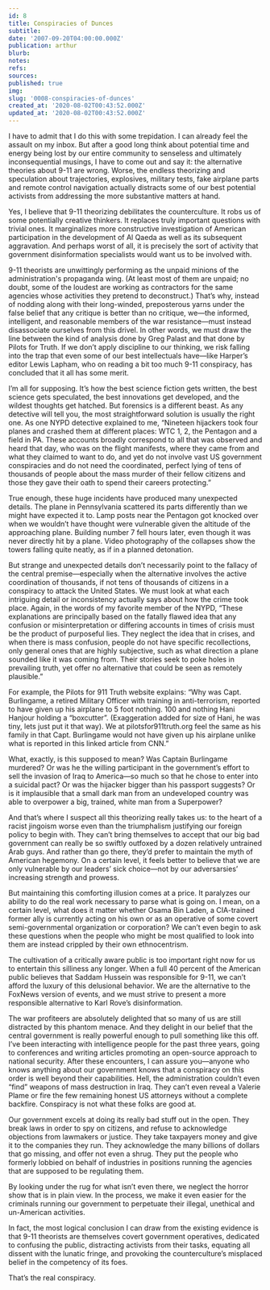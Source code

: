 ```yaml
---
id: 8
title: Conspiracies of Dunces
subtitle: 
date: '2007-09-20T04:00:00.000Z'
publication: arthur
blurb: 
notes: 
refs: 
sources: 
published: true
img: 
slug: '0008-conspiracies-of-dunces'
created_at: '2020-08-02T00:43:52.000Z'
updated_at: '2020-08-02T00:43:52.000Z'
---
```

I have to admit that I do this with some trepidation. I can already feel the assault on my inbox. But after a good long think about potential time and energy being lost by our entire community to senseless and ultimately inconsequential musings, I have to come out and say it: the alternative theories about 9-11 are wrong. Worse, the endless theorizing and speculation about trajectories, explosives, military tests, fake airplane parts and remote control navigation actually distracts some of our best potential activists from addressing the more substantive matters at hand.

Yes, I believe that 9-11 theorizing debilitates the counterculture. It robs us of some potentially creative thinkers. It replaces truly important questions with trivial ones. It marginalizes more constructive investigation of American participation in the development of Al Qaeda as well as its subsequent aggravation. And perhaps worst of all, it is precisely the sort of activity that government disinformation specialists would want us to be involved with.

9-11 theorists are unwittingly performing as the unpaid minions of the administration's propaganda wing. (At least most of them are unpaid; no doubt, some of the loudest are working as contractors for the same agencies whose activities they pretend to deconstruct.) That’s why, instead of nodding along with their long-winded, preposterous yarns under the false belief that any critique is better than no critique, we—the informed, intelligent, and reasonable members of the war resistance—must instead disassociate ourselves from this drivel. In other words, we must draw the line between the kind of analysis done by Greg Palast and that done by Pilots for Truth. If we don’t apply discipline to our thinking, we risk falling into the trap that even some of our best intellectuals have—like Harper’s editor Lewis Lapham, who on reading a bit too much 9-11 conspiracy, has concluded that it all has some merit.

I’m all for supposing. It’s how the best science fiction gets written, the best science gets speculated, the best innovations get developed, and the wildest thoughts get hatched. But forensics is a different beast. As any detective will tell you, the most straightforward solution is usually the right one. As one NYPD detective explained to me, “Nineteen hijackers took four planes and crashed them at different places: WTC 1, 2, the Pentagon and a field in PA. These accounts broadly correspond to all that was observed and heard that day, who was on the flight manifests, where they came from and what they claimed to want to do, and yet do not involve vast US government conspiracies and do not need the coordinated, perfect lying of tens of thousands of people about the mass murder of their fellow citizens and those they gave their oath to spend their careers protecting.”

True enough, these huge incidents have produced many unexpected details. The plane in Pennsylvania scattered its parts differently than we might have expected it to. Lamp posts near the Pentagon got knocked over when we wouldn’t have thought were vulnerable given the altitude of the approaching plane. Building number 7 fell hours later, even though it was never directly hit by a plane. Video photography of the collapses show the towers falling quite neatly, as if in a planned detonation.

But strange and unexpected details don’t necessarily point to the fallacy of the central premise—especially when the alternative involves the active coordination of thousands, if not tens of thousands of citizens in a conspiracy to attack the United States. We must look at what each intriguing detail or inconsistency actually says about how the crime took place. Again, in the words of my favorite member of the NYPD, “These explanations are principally based on the fatally flawed idea that any confusion or misinterpretation or differing accounts in times of crisis must be the product of purposeful lies. They neglect the idea that in crises, and when there is mass confusion, people do not have specific recollections, only general ones that are highly subjective, such as what direction a plane sounded like it was coming from. Their stories seek to poke holes in prevailing truth, yet offer no alternative that could be seen as remotely plausible.”

For example, the Pilots for 911 Truth website explains: “Why was Capt. Burlingame, a retired Military Officer with training in anti-terrorism, reported to have given up his airplane to 5 foot nothing. 100 and nothing Hani Hanjour holding a “boxcutter”. (Exaggeration added for size of Hani, he was tiny, lets just put it that way). We at pilotsfor911truth.org feel the same as his family in that Capt. Burlingame would not have given up his airplane unlike what is reported in this linked article from CNN.”

What, exactly, is this supposed to mean? Was Captain Burlingame murdered? Or was he the willing participant in the government’s effort to sell the invasion of Iraq to America—so much so that he chose to enter into a suicidal pact? Or was the hijacker bigger than his passport suggests? Or is it implausible that a small dark man from an undeveloped country was able to overpower a big, trained, white man from a Superpower?

And that’s where I suspect all this theorizing really takes us: to the heart of a racist jingoism worse even than the triumphalism justifying our foreign policy to begin with. They can’t bring themselves to accept that our big bad government can really be so swiftly outfoxed by a dozen relatively untrained Arab guys. And rather than go there, they’d prefer to maintain the myth of American hegemony. On a certain level, it feels better to believe that we are only vulnerable by our leaders’ sick choice—not by our adversarsies’ increasing strength and prowess.

But maintaining this comforting illusion comes at a price. It paralyzes our ability to do the real work necessary to parse what is going on. I mean, on a certain level, what does it matter whether Osama Bin Laden, a CIA-trained former ally is currently acting on his own or as an operative of some covert semi-governmental organization or corporation? We can’t even begin to ask these questions when the people who might be most qualified to look into them are instead crippled by their own ethnocentrism.

The cultivation of a critically aware public is too important right now for us to entertain this silliness any longer. When a full 40 percent of the American public believes that Saddam Hussein was responsible for 9-11, we can’t afford the luxury of this delusional behavior. We are the alternative to the FoxNews version of events, and we must strive to present a more responsible alternative to Karl Rove’s disinformation.

The war profiteers are absolutely delighted that so many of us are still distracted by this phantom menace. And they delight in our belief that the central government is really powerful enough to pull something like this off. I’ve been interacting with intelligence people for the past three years, going to conferences and writing articles promoting an open-source approach to national security. After these encounters, I can assure you—anyone who knows anything about our government knows that a conspiracy on this order is well beyond their capabilities. Hell, the administration couldn’t even “find” weapons of mass destruction in Iraq. They can’t even reveal a Valerie Plame or fire the few remaining honest US attorneys without a complete backfire. Conspiracy is not what these folks are good at.

Our government excels at doing its really bad stuff out in the open. They break laws in order to spy on citizens, and refuse to acknowledge objections from lawmakers or justice. They take taxpayers money and give it to the companies they run. They acknowledge the many billions of dollars that go missing, and offer not even a shrug. They put the people who formerly lobbied on behalf of industries in positions running the agencies that are supposed to be regulating them.

By looking under the rug for what isn’t even there, we neglect the horror show that is in plain view. In the process, we make it even easier for the criminals running our government to perpetuate their illegal, unethical and un-American activities.

In fact, the most logical conclusion I can draw from the existing evidence is that 9-11 theorists are themselves covert government operatives, dedicated to confusing the public, distracting activists from their tasks, equating all dissent with the lunatic fringe, and provoking the counterculture’s misplaced belief in the competency of its foes.

That’s the real conspiracy.
